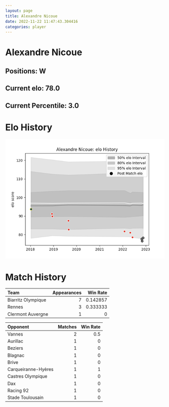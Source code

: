 ```yaml
---  
layout: page  
title: Alexandre Nicoue  
date: 2022-11-22 11:47:43.304416  
categories: player  
---
```

# Alexandre Nicoue

## Positions: W

## Current elo: 78.0

## Current Percentile: 3.0

# Elo History


![elo history](history_AlexandreNicoue.png)
# Match History


| Team               |   Appearances |   Win Rate |
|:-------------------|--------------:|-----------:|
| Biarritz Olympique |             7 |   0.142857 |
| Rennes             |             3 |   0.333333 |
| Clermont Auvergne  |             1 |   0        |

| Opponent            |   Matches |   Win Rate |
|:--------------------|----------:|-----------:|
| Vannes              |         2 |        0.5 |
| Aurillac            |         1 |        0   |
| Beziers             |         1 |        0   |
| Blagnac             |         1 |        0   |
| Brive               |         1 |        0   |
| Carqueiranne-Hyères |         1 |        1   |
| Castres Olympique   |         1 |        0   |
| Dax                 |         1 |        0   |
| Racing 92           |         1 |        0   |
| Stade Toulousain    |         1 |        0   |